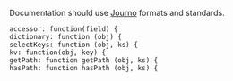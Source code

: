 Documentation should use [Journo](https://github.com/jashkenas/journo) formats and standards.

    accessor: function(field) {
    dictionary: function (obj) {
    selectKeys: function (obj, ks) {
    kv: function(obj, key) {
    getPath: function getPath (obj, ks) {
    hasPath: function hasPath (obj, ks) {
